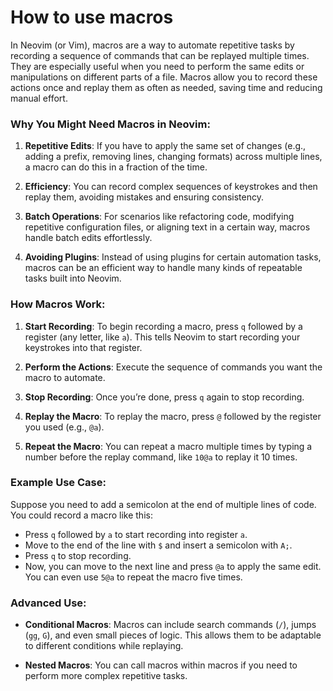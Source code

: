 # How to use macros
In Neovim (or Vim), macros are a way to automate repetitive tasks by recording a sequence of commands that can be replayed multiple times. They are especially useful when you need to perform the same edits or manipulations on different parts of a file. Macros allow you to record these actions once and replay them as often as needed, saving time and reducing manual effort.

### Why You Might Need Macros in Neovim:
1. **Repetitive Edits**: If you have to apply the same set of changes (e.g., adding a prefix, removing lines, changing formats) across multiple lines, a macro can do this in a fraction of the time.
   
2. **Efficiency**: You can record complex sequences of keystrokes and then replay them, avoiding mistakes and ensuring consistency.

3. **Batch Operations**: For scenarios like refactoring code, modifying repetitive configuration files, or aligning text in a certain way, macros handle batch edits effortlessly.

4. **Avoiding Plugins**: Instead of using plugins for certain automation tasks, macros can be an efficient way to handle many kinds of repeatable tasks built into Neovim.

### How Macros Work:
1. **Start Recording**: To begin recording a macro, press `q` followed by a register (any letter, like `a`). This tells Neovim to start recording your keystrokes into that register.
   
2. **Perform the Actions**: Execute the sequence of commands you want the macro to automate.

3. **Stop Recording**: Once you’re done, press `q` again to stop recording.

4. **Replay the Macro**: To replay the macro, press `@` followed by the register you used (e.g., `@a`).

5. **Repeat the Macro**: You can repeat a macro multiple times by typing a number before the replay command, like `10@a` to replay it 10 times.

### Example Use Case:
Suppose you need to add a semicolon at the end of multiple lines of code. You could record a macro like this:
- Press `q` followed by `a` to start recording into register `a`.
- Move to the end of the line with `$` and insert a semicolon with `A;`.
- Press `q` to stop recording.
- Now, you can move to the next line and press `@a` to apply the same edit. You can even use `5@a` to repeat the macro five times.

### Advanced Use:
- **Conditional Macros**: Macros can include search commands (`/`), jumps (`gg`, `G`), and even small pieces of logic. This allows them to be adaptable to different conditions while replaying.
  
- **Nested Macros**: You can call macros within macros if you need to perform more complex repetitive tasks.
